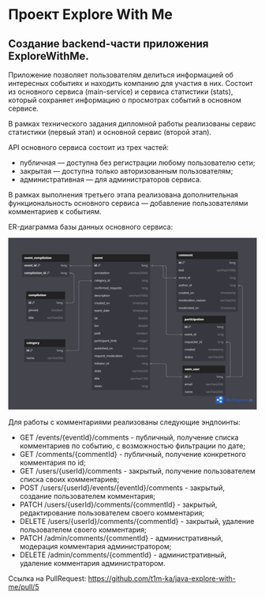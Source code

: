 # Проект Explore With Me
## Создание backend-части приложения ExploreWithMe.

Приложение позволяет пользователям делиться информацией об интересных событиях и находить компанию для участия в них.
Состоит из основного сервиса (main-service) и сервиса статистики (stats), который сохраняет информацию о просмотрах событий в основном сервисе.

В рамках технического задания дипломной работы реализованы сервис статистики (первый этап) и основной сервис (второй этап). 

API основного сервиса состоит из трех частей:
* публичная — доступна без регистрации любому пользователю сети;
* закрытая — доступна только авторизованным пользователям;
* административная — для администраторов сервиса.

В рамках выполнения третьего этапа реализована дополнительная функциональность основного сервиса — добавление пользователями комментариев к событиям.

ER-диаграмма базы данных основного сервиса:

![dbSchema](main-service/src/main/resources/DB.png)

Для работы с комментариями реализованы следующие эндпоинты:

* GET /events/{eventId}/comments - публичный, получение списка комментариев по событию, с возможностью фильтрации по дате;
* GET /comments/{commentId} - публичный, получение конкретного комментария по id;
* GET /users/{userId}/comments - закрытый, получение пользователем списка своих комментариев;
* POST /users/{userId}/events/{eventId}/comments - закрытый, создание пользователем комментария;
* PATCH /users/{userId}/comments/{commentId} - закрытый, редактирование пользователем своего комментария;
* DELETE /users/{userId}/comments/{commentId} - закрытый, удаление пользователем своего комментария;
* PATCH /admin/comments/{commentId} - административный, модерация комментария администратором;
* DELETE /admin/comments/{commentId} - административный, удаление комментария администратором.

Ссылка на PullRequest:
https://github.com/t1m-ka/java-explore-with-me/pull/5